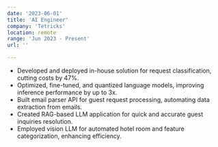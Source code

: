 ```yaml
---
date: '2023-06-01'
title: 'AI Engineer'
company: 'Tetricks'
location: remote
range: 'Jun 2023 - Present'
url: ''

---
```


- Developed and deployed in-house solution for request classification, cutting costs by 47%.
- Optimized, fine-tuned, and quantized language models, improving inference performance by up to 3x.
- Built email parser API for guest request processing, automating data extraction from emails.
- Created RAG-based LLM application for quick and accurate guest inquiries resolution.
- Employed vision LLM for automated hotel room and feature categorization, enhancing efficiency.
